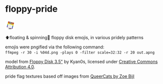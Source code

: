 # floppy-pride
![floppy disk](https://github.com/mothdotmonster/floppy-pride/blob/main/emoji/floppy-pride.png?raw=true)

⬆️floating &amp; spinning🔄 floppy disk emojis, in various pridely patterns

emojis were pngified via the following command:  
```ffmpeg -r 30 -i %04d.png -plays 0 -filter scale=32:32 -r 20 out.apng```

model from [Floppy Disk 3.5"](https://skfb.ly/Jnrs) by Kyan0s, licensed under [Creative Commons Attribution 4.0](http://creativecommons.org/licenses/by/4.0/).

pride flag textures based off images from [QueerCats by Zoe Bijl](https://github.com/ZoeBijl/QueerCats/)
